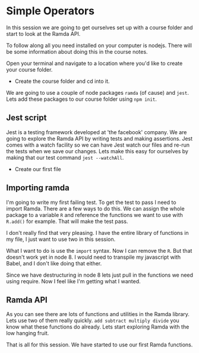 # Simple Operators

In this session we are going to get ourselves set up with a course folder and start to look at the Ramda API.

To follow along all you need installed on your computer is nodejs. There will be some information about doing this in the course notes.

Open your terminal and navigate to a location where you'd like to create your course folder.

* Create the course folder and cd into it.

We are going to use a couple of node packages `ramda` (of cause) and `jest`. Lets add these packages to our course folder using `npm init`.

## Jest script

Jest is a testing framework developed at 'the facebook' company. We are going to explore the Ramda API by writing tests and making assertions. Jest comes with a watch facility so we can have Jest watch our files and re-run the tests when we save our changes. Lets make this easy for ourselves by making that our test command `jest --watchAll`.

* Create our first file

## Importing ramda

I'm going to write my first failing test. To get the test to pass I need to import Ramda. There are a few ways to do this. We can assign the whole package to a variable `R` and reference the functions we want to use with `R.add()` for example. That will make the test pass.

I don't really find that very pleasing. I have the entire library of functions in my file, I just want to use two in this session.

What I want to do is use the `import` syntax. Now I can remove the `R`. But that doesn't work yet in node 8. I would need to transpile my javascript with Babel, and I don't like doing that either.

Since we have destructuring in node 8 lets just pull in the functions we need using require. Now I feel like I'm getting what I wanted.

## Ramda API

As you can see there are lots of functions and utilities in the Ramda library. Lets use two of them really quickly. `add subtract multiply divide` you know what these functions do already. Lets start exploring Ramda with the low hanging fruit.

That is all for this session. We have started to use our first Ramda functions.
